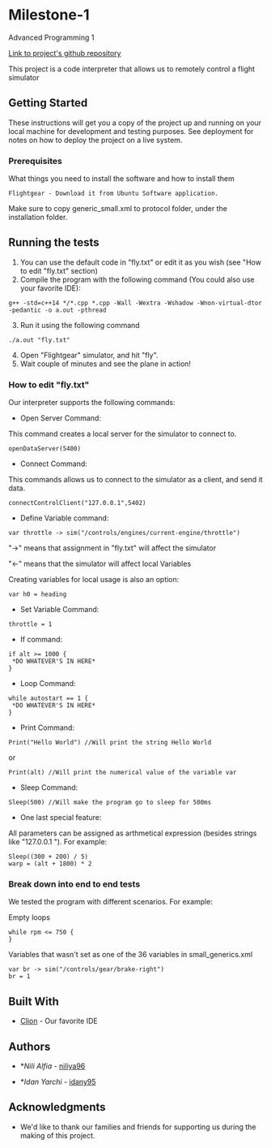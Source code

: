 # Milestone-1
Advanced Programming 1

[Link to project's github repository](https://github.com/Idany95/Milestone-1)

This project is a code interpreter that allows us to remotely control a flight simulator

## Getting Started

These instructions will get you a copy of the project up and running on your local machine for development and testing purposes. See deployment for notes on how to deploy the project on a live system.

### Prerequisites

What things you need to install the software and how to install them

```
Flightgear - Download it from Ubuntu Software application. 
```
Make sure to copy generic_small.xml to protocol folder, under the installation folder.
 
## Running the tests

1. You can use the default code in "fly.txt" or edit it as you wish (see "How to edit "fly.txt" section)
2. Compile the program with the following command (You could also use your favorite IDE):
```
g++ -std=c++14 */*.cpp *.cpp -Wall -Wextra -Wshadow -Wnon-virtual-dtor -pedantic -o a.out -pthread
```
3. Run it using the following command
```
./a.out "fly.txt"
```
4. Open "Flightgear" simulator, and hit "fly".
5. Wait couple of minutes and see the plane in action!

### How to edit "fly.txt"

Our interpreter supports the following commands:

- Open Server Command:

This command creates a local server for the simulator to connect to.
```
openDataServer(5400)
```

- Connect Command:

This commands allows us to connect to the simulator as a client, and send it data.
```
connectControlClient("127.0.0.1",5402)
```

- Define Variable command:
```
var throttle -> sim("/controls/engines/current-engine/throttle")
```
"->" means that assignment in "fly.txt" will affect the simulator

"<-" means that the simulator will affect local Variables

Creating variables for local usage is also an option:
```
var h0 = heading
```

- Set Variable Command:
```
throttle = 1
```

- If command:
```
if alt >= 1000 {
 *DO WHATEVER'S IN HERE*
}
```

- Loop Command:
```
while autostart == 1 {
 *DO WHATEVER'S IN HERE*
}
```

- Print Command:
```
Print("Hello World") //Will print the string Hello World
```
or
```
Print(alt) //Will print the numerical value of the variable var
```

- Sleep Command:
```
Sleep(500) //Will make the program go to sleep for 500ms
```

- One last special feature:

All parameters can be assigned as arthmetical expression (besides strings like "127.0.0.1
"). For example:
```
Sleep((300 + 200) / 5)
warp = (alt + 1800) * 2
```

### Break down into end to end tests

We tested the program with different scenarios. For example:

Empty loops
```
while rpm <= 750 {
}
```

Variables that wasn't set as one of the 36 variables in small_generics.xml
```
var br -> sim("/controls/gear/brake-right")
br = 1
```

## Built With

* [Clion](https://www.jetbrains.com/clion/) - Our favorite IDE

## Authors

* **Nili Alfia* - [niliya96](https://github.com/niliya96)

* **Idan Yarchi* - [idany95](https://github.com/Idany95)

## Acknowledgments

* We'd like to thank our families and friends for supporting us during the making of this project.
